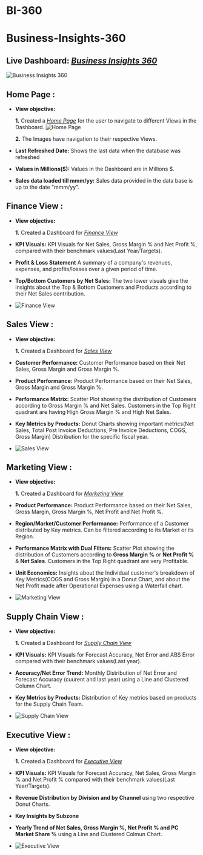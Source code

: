# BI-360
# Business-Insights-360

## Live Dashboard: _[Business Insights 360](https://app.powerbi.com/groups/me/reports/170e8b00-2a50-4c43-a46f-7860c29b654f/ReportSection6502fc9f96e0822188ba?experience=power-bi)_
![Business Insights 360](https://app.powerbi.com/groups/me/reports/170e8b00-2a50-4c43-a46f-7860c29b654f/ReportSection6502fc9f96e0822188ba?experience=power-bi)
## Home Page :


- **View objective:** 

    **1.** Created a _[Home Page](https://github.com/BhavanaMallipeddi/BI-360/blob/main/Home%20Page.png)_ for the user to navigate to different Views in the Dashboard.
  ![Home Page](https://github.com/BhavanaMallipeddi/BI-360/blob/main/Home%20Page.png)

    **2.** The Images have navigation to their respective Views.

- **Last Refreshed Date:** Shows the last data when the database was refreshed

- **Values in Millions($):** Values in the Dashboard are in Millions $.

- **Sales data loaded till mmm/yy:** Sales data provided in the data base is up to the date "mmm/yy".


## Finance View :

- **View objective:** 

    **1.** Created a Dashboard for _[Finance View](https://github.com/BhavanaMallipeddi/BI-360/blob/main/finance%20view.png)_

- **KPI Visuals:** KPI Visuals for Net Sales, Gross Margin % and Net Profit %, compared with their benchmark values(Last Year/Targets).

- **Profit & Loss Statement** A summary of a company's revenues, expenses, and profits/losses over a given period of time.

- **Top/Bottom Customers by Net Sales:** The two lower visuals give the insights about the Top & Bottom Customers and Products according to their Net Sales contribution.
- ![Finance View](https://github.com/BhavanaMallipeddi/BI-360/blob/main/finance%20view.png)

## Sales View :

- **View objective:** 

    **1.** Created a Dashboard for _[Sales View](https://github.com/BhavanaMallipeddi/BI-360/blob/main/sales_view.png)_
  
- **Customer Performance:** Customer Performance based on their Net Sales, Gross Margin and Gross Margin %.

- **Product Performance:** Product Performance based on their Net Sales, Gross Margin and Gross Margin %.

- **Performance Matrix:** Scatter Plot showing the distribution of Customers according to Gross Margin % and Net Sales. Customers in the Top Right quadrant are having High Gross Margin % and High Net Sales.

- **Key Metrics by Products:** Donut Charts showing important metrics(Net Sales, Total Post Invoice Deductions, Pre Invoice Deductions, COGS, Gross Margin) Distribution for the specific fiscal year.
- ![Sales View](https://github.com/BhavanaMallipeddi/BI-360/blob/main/sales_view.png)

## Marketing View :

- **View objective:** 

    **1.** Created a Dashboard for _[Marketing View](https://github.com/BhavanaMallipeddi/BI-360/blob/main/marketing_view.png)_

- **Product Performance:** Product Performance based on their Net Sales, Gross Margin, Gross Margin %, Net Profit and Net Profit %.
  
- **Region/Market/Customer Performance:** Performance of a Customer distributed by Key metrics. Can be filtered according to its Market or its Region.

- **Performance Matrix with Dual Filters:** Scatter Plot showing the distribution of Customers according to **Gross Margin %** or **Net Profit %** & **Net Sales**. Customers in the Top Right quadrant are very Profitable.

- **Unit Economics:** Insights about the Individual customer's breakdown of Key Metrics(COGS and Gross Margin) in a Donut Chart, and about the Net Profit made after Operational Expenses using a Waterfall chart.
- ![Marketing View](https://github.com/BhavanaMallipeddi/BI-360/blob/main/marketing_view.png)

## Supply Chain View :

- **View objective:** 

    **1.** Created a Dashboard for _[Supply Chain View](https://github.com/BhavanaMallipeddi/BI-360/blob/main/sales_view.png)_

- **KPI Visuals:** KPI Visuals for Forecast Accuracy, Net Error and ABS Error compared with their benchmark values(Last year).

- **Accuracy/Net Error Trend:** Monthly Distribution of Net Error and Forecast Accuracy (cuurent and last year) using a Line and Clustered Column Chart.

- **Key Metrics by Products:** Distribution of Key metrics based on products for the Supply Chain Team.
- ![Supply Chain View](https://github.com/BhavanaMallipeddi/BI-360/blob/main/sales_view.png)

## Executive View :

- **View objective:** 

    **1.** Created a Dashboard for _[Executive View](https://github.com/BhavanaMallipeddi/BI-360/blob/main/Executive_view.png)_

- **KPI Visuals:** KPI Visuals for Forecast Accuracy, Net Sales, Gross Margin % and Net Profit % compared with their benchmark values(Last Year/Targets).

- **Revenue Distribution by Division and by Channel** using two respective Donut Charts.

- **Key Insights by Subzone**

- **Yearly Trend of Net Sales, Gross Margin %, Net Profit % and PC Market Share %** using a Line and Clustered Colmun Chart.
- ![Executive View](https://github.com/BhavanaMallipeddi/BI-360/blob/main/Executive_view.png)
